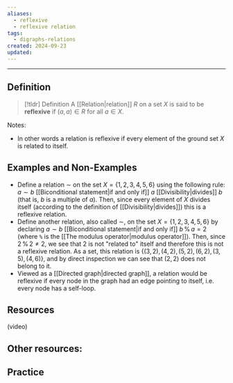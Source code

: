 ```yaml
---
aliases:
  - reflexive
  - reflexive relation
tags:
  - digraphs-relations
created: 2024-09-23
updated:
---
```

---
## Definition 

> [!tldr] Definition
> A [[Relation|relation]] $R$ on a set $X$ is said to be **reflexive** if $(a,a) \in R$ for all $a \in X$. 

Notes: 
- In other words a relation is reflexive if every element of the ground set $X$ is related to itself. 

## Examples and Non-Examples

* Define a relation $\sim$ on the set $X = \{1,2,3,4,5,6\}$ using the following rule: $a \sim b$ [[Biconditional statement|if and only if]] $a$ [[Divisibility|divides]] $b$ (that is, $b$ is a multiple of $a$). Then, since every element of $X$ divides itself (according to the definition of [[Divisibility|divides]]) this is a reflexive relation. 
* Define another relation, also called $\sim$, on the set $X = \{1,2,3,4,5,6\}$ by declaring $a \sim b$ [[Biconditional statement|if and only if]] $b \, \% \, a = 2$ (where `%` is the [[The modulus operator|modulus operator]]). Then, since $2 \, \% \, 2 \neq 2$, we see that $2$ is not "related to" itself and therefore this is not a reflexive relation. As a set, this relation is $\{(3, 2), (4, 2), (5, 2), (6, 2), (3, 5), (4, 6) \}$, and by direct inspection we can see that $(2,2)$ does not belong to it. 
* Viewed as a [[Directed graph|directed graph]], a relation would be reflexive if every node in the graph had an edge pointing to itself, i.e. every node has a self-loop. 

## Resources 

(video)

Other resources: 
- 

## Practice 
